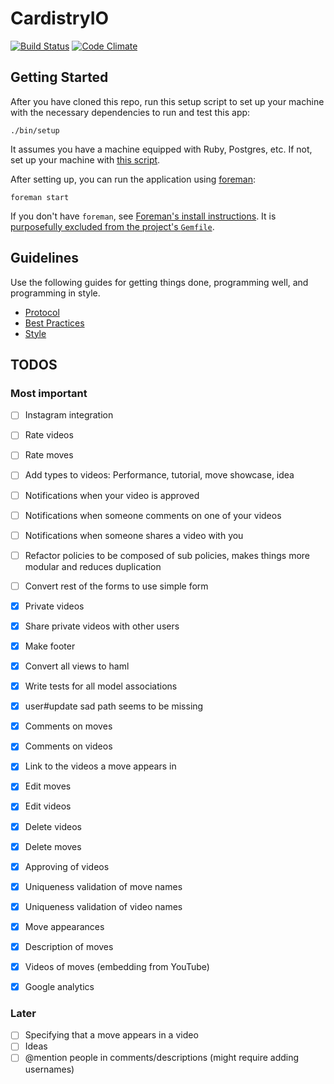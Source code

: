 # CardistryIO

[![Build Status](https://codeship.com/projects/1bbf7200-da14-0132-6fa6-0e3b213d5a03/status?branch=master)](https://codeship.com/projects/1bbf7200-da14-0132-6fa6-0e3b213d5a03/status?branch=master)
[![Code Climate](https://codeclimate.com/github/davidpdrsn/CardistryIO/badges/gpa.svg)](https://codeclimate.com/github/davidpdrsn/CardistryIO)

## Getting Started

After you have cloned this repo, run this setup script to set up your machine
with the necessary dependencies to run and test this app:

    ./bin/setup

It assumes you have a machine equipped with Ruby, Postgres, etc. If not, set up
your machine with [this script].

[this script]: https://github.com/thoughtbot/laptop

After setting up, you can run the application using [foreman]:

    foreman start

If you don't have `foreman`, see [Foreman's install instructions][foreman]. It
is [purposefully excluded from the project's `Gemfile`][exclude].

[foreman]: https://github.com/ddollar/foreman
[exclude]: https://github.com/ddollar/foreman/pull/437#issuecomment-41110407

## Guidelines

Use the following guides for getting things done, programming well, and
programming in style.

- [Protocol](http://github.com/thoughtbot/guides/blob/master/protocol)
- [Best Practices](http://github.com/thoughtbot/guides/blob/master/best-practices)
- [Style](http://github.com/thoughtbot/guides/blob/master/style)

## TODOS

### Most important

- [ ] Instagram integration
- [ ] Rate videos
- [ ] Rate moves
- [ ] Add types to videos: Performance, tutorial, move showcase, idea
- [ ] Notifications when your video is approved
- [ ] Notifications when someone comments on one of your videos
- [ ] Notifications when someone shares a video with you
- [ ] Refactor policies to be composed of sub policies, makes things more modular and reduces duplication
- [ ] Convert rest of the forms to use simple form

- [x] Private videos
- [x] Share private videos with other users
- [x] Make footer
- [x] Convert all views to haml
- [x] Write tests for all model associations
- [x] user#update sad path seems to be missing
- [x] Comments on moves
- [x] Comments on videos
- [x] Link to the videos a move appears in
- [x] Edit moves
- [x] Edit videos
- [x] Delete videos
- [x] Delete moves
- [x] Approving of videos
- [x] Uniqueness validation of move names
- [x] Uniqueness validation of video names
- [x] Move appearances
- [x] Description of moves
- [x] Videos of moves (embedding from YouTube)
- [x] Google analytics

### Later

- [ ] Specifying that a move appears in a video
- [ ] Ideas
- [ ] @mention people in comments/descriptions (might require adding usernames)
